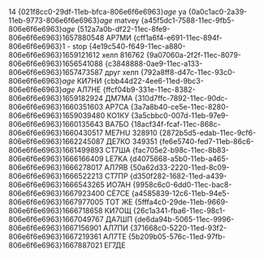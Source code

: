 14
{021f8cc0-29df-11eb-bfca-806e6f6e6963}$age$ ya
{0a0c1ac0-2a39-11eb-9773-806e6f6e6963}$age$ matvey
{a45f5dc1-7588-11ec-9fb5-806e6f6e6963}$age$
{512a7a0b-df22-11ec-8fe9-806e6f6e6963}$1657880548$ АР7МИ
{cff1a6f4-e691-11ec-894f-806e6f6e6963}$1$ - stop
{4e19c540-f649-11ec-a880-806e6f6e6963}$1659121612$ хелп 816762
{9a07060a-2f2f-11ec-8079-806e6f6e6963}$1656541088$
{c3848888-0ae9-11ec-a133-806e6f6e6963}$1657473587$ друг хелп
{792a8ff8-d47c-11ec-93c0-806e6f6e6963}$age$ КИ7НИ
{cbb44d22-4ee6-11ed-9bc3-806e6f6e6963}$age$ АЛ7НЕ
{ffcf04b9-331e-11ec-8382-806e6f6e6963}$1659182924$ ДМ7МА
{310d7ffc-7892-11ec-90dc-806e6f6e6963}$1660351603$ АР7СА
{3a7a8b40-ce5e-11ec-8280-806e6f6e6963}$1659039480$ КО1КУ
{3a5cbbc0-007d-11eb-97e9-806e6f6e6963}$1660135643$ ВА7БО
{18acf34f-fcaf-11ec-868c-806e6f6e6963}$1660430517$ ME7HU 328910
{2872b5d5-edab-11ec-9cf6-806e6f6e6963}$1662245087$ ДЕ7КО  349351
{fe6e5740-fed7-11eb-86c6-806e6f6e6963}$1661499893$ СТ7ША
{fac705e2-b98c-11ec-8b83-806e6f6e6963}$1666166409$ LE7KA
{d4075668-a5b0-11eb-a465-806e6f6e6963}$1666278017$ АЛ7ЯВ
{50a62d33-2220-11ed-8c09-806e6f6e6963}$1666522213$ СТ7ПР
{d350f282-1682-11ed-a439-806e6f6e6963}$1666543265$ ИО7АН
{9958c6c0-6dd0-11ec-bac8-806e6f6e6963}$1667923400$ СЁ7СЕ
{a4585839-12c6-11eb-94e5-806e6f6e6963}$1667977005$ ТОТ ЖЕ
{5fffa4c0-29de-11eb-9669-806e6f6e6963}$1666718658$ КИ7ОЩ
{26c1a341-fba6-11ec-98c1-806e6f6e6963}$1667049767$ ДА7ШП
{de6da94b-5065-11ec-9996-806e6f6e6963}$1667156901$ АЛ7ПИ
{371668c0-5220-11ed-93f2-806e6f6e6963}$1667219361$ АЛ7ТЕ
{5b209b05-576c-11ed-97fb-806e6f6e6963}$1667887021$ ЕГ7ДЕ

